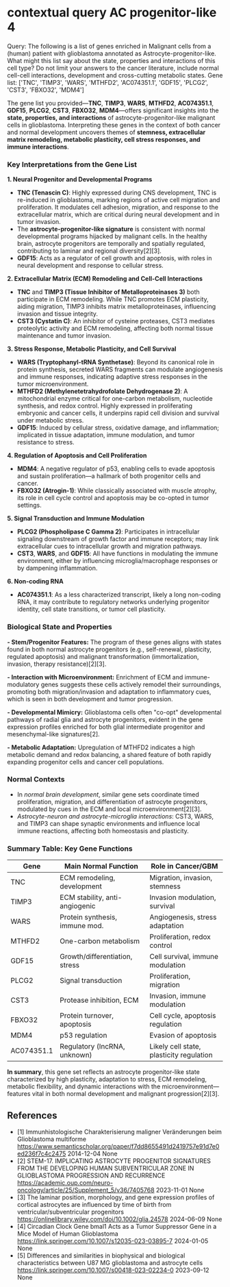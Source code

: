 # contextual query AC progenitor-like 4

Query: The following is a list of genes enriched in Malignant cells from a (human) patient with glioblastoma  annotated as Astrocyte-progenitor-like.  What might this list say about the state, properties and interactions of this cell type?  Do not limit your answers to the cancer literature,  include normal cell-cell interactions, development and cross-cutting metabolic states.  Gene list: ['TNC', 'TIMP3', 'WARS', 'MTHFD2', 'AC074351.1', 'GDF15', 'PLCG2', 'CST3', 'FBXO32', 'MDM4']

The gene list you provided—**TNC**, **TIMP3**, **WARS**, **MTHFD2**, **AC074351.1**, **GDF15**, **PLCG2**, **CST3**, **FBXO32**, **MDM4**—offers significant insights into the **state, properties, and interactions** of astrocyte-progenitor-like malignant cells in glioblastoma. Interpreting these genes in the context of both cancer and normal development uncovers themes of **stemness, extracellular matrix remodeling, metabolic plasticity, cell stress responses, and immune interactions**.

### Key Interpretations from the Gene List

**1. Neural Progenitor and Developmental Programs**
- **TNC (Tenascin C)**: Highly expressed during CNS development, TNC is re-induced in glioblastoma, marking regions of active cell migration and proliferation. It modulates cell adhesion, migration, and response to the extracellular matrix, which are critical during neural development and in tumor invasion.
- The **astrocyte-progenitor-like signature** is consistent with normal developmental programs hijacked by malignant cells. In the healthy brain, astrocyte progenitors are temporally and spatially regulated, contributing to laminar and regional diversity[2][3].
- **GDF15**: Acts as a regulator of cell growth and apoptosis, with roles in neural development and response to cellular stress.

**2. Extracellular Matrix (ECM) Remodeling and Cell-Cell Interactions**
- **TNC** and **TIMP3 (Tissue Inhibitor of Metalloproteinases 3)** both participate in ECM remodeling. While TNC promotes ECM plasticity, aiding migration, TIMP3 inhibits matrix metalloproteinases, influencing invasion and tissue integrity.
- **CST3 (Cystatin C)**: An inhibitor of cysteine proteases, CST3 mediates proteolytic activity and ECM remodeling, affecting both normal tissue maintenance and tumor invasion.

**3. Stress Response, Metabolic Plasticity, and Cell Survival**
- **WARS (Tryptophanyl-tRNA Synthetase)**: Beyond its canonical role in protein synthesis, secreted WARS fragments can modulate angiogenesis and immune responses, indicating adaptive stress responses in the tumor microenvironment.
- **MTHFD2 (Methylenetetrahydrofolate Dehydrogenase 2)**: A mitochondrial enzyme critical for one-carbon metabolism, nucleotide synthesis, and redox control. Highly expressed in proliferating embryonic and cancer cells, it underpins rapid cell division and survival under metabolic stress.
- **GDF15**: Induced by cellular stress, oxidative damage, and inflammation; implicated in tissue adaptation, immune modulation, and tumor resistance to stress.

**4. Regulation of Apoptosis and Cell Proliferation**
- **MDM4**: A negative regulator of p53, enabling cells to evade apoptosis and sustain proliferation—a hallmark of both progenitor cells and cancer.
- **FBXO32 (Atrogin-1)**: While classically associated with muscle atrophy, its role in cell cycle control and apoptosis may be co-opted in tumor settings.

**5. Signal Transduction and Immune Modulation**
- **PLCG2 (Phospholipase C Gamma 2)**: Participates in intracellular signaling downstream of growth factor and immune receptors; may link extracellular cues to intracellular growth and migration pathways.
- **CST3**, **WARS**, and **GDF15**: All have functions in modulating the immune environment, either by influencing microglia/macrophage responses or by dampening inflammation.

**6. Non-coding RNA**
- **AC074351.1**: As a less characterized transcript, likely a long non-coding RNA, it may contribute to regulatory networks underlying progenitor identity, cell state transitions, or tumor cell plasticity.

### Biological State and Properties

**- Stem/Progenitor Features:** The program of these genes aligns with states found in both normal astrocyte progenitors (e.g., self-renewal, plasticity, regulated apoptosis) and malignant transformation (immortalization, invasion, therapy resistance)[2][3].

**- Interaction with Microenvironment:** Enrichment of ECM and immune-modulatory genes suggests these cells actively remodel their surroundings, promoting both migration/invasion and adaptation to inflammatory cues, which is seen in both development and tumor progression.

**- Developmental Mimicry:** Glioblastoma cells often "co-opt" developmental pathways of radial glia and astrocyte progenitors, evident in the gene expression profiles enriched for both glial intermediate progenitor and mesenchymal-like signatures[2].

**- Metabolic Adaptation:** Upregulation of MTHFD2 indicates a high metabolic demand and redox balancing, a shared feature of both rapidly expanding progenitor cells and cancer cell populations.

### Normal Contexts

- In *normal brain development*, similar gene sets coordinate timed proliferation, migration, and differentiation of astrocyte progenitors, modulated by cues in the ECM and local microenvironment[2][3].
- *Astrocyte-neuron and astrocyte-microglia interactions*: CST3, WARS, and TIMP3 can shape synaptic environments and influence local immune reactions, affecting both homeostasis and plasticity.

### Summary Table: Key Gene Functions

| Gene       | Main Normal Function             | Role in Cancer/GBM                           |
|------------|----------------------------------|----------------------------------------------|
| TNC        | ECM remodeling, development      | Migration, invasion, stemness                |
| TIMP3      | ECM stability, anti-angiogenic   | Invasion modulation, survival                |
| WARS       | Protein synthesis, immune mod.   | Angiogenesis, stress adaptation              |
| MTHFD2     | One-carbon metabolism            | Proliferation, redox control                 |
| GDF15      | Growth/differentiation, stress   | Cell survival, immune modulation             |
| PLCG2      | Signal transduction              | Proliferation, migration                     |
| CST3       | Protease inhibition, ECM         | Invasion, immune modulation                  |
| FBXO32     | Protein turnover, apoptosis      | Cell cycle, apoptosis regulation             |
| MDM4       | p53 regulation                   | Evasion of apoptosis                         |
| AC074351.1 | Regulatory (lncRNA, unknown)     | Likely cell state, plasticity regulation     |

**In summary**, this gene set reflects an astrocyte progenitor-like state characterized by high plasticity, adaptation to stress, ECM remodeling, metabolic flexibility, and dynamic interactions with the microenvironment—features vital in both normal development and malignant progression[2][3].



## References

- [1] Immunhistologische Charakterisierung maligner Veränderungen beim Glioblastoma multiforme https://www.semanticscholar.org/paper/f7dd8655491d2419757e91d7e0ed236f7c4c2475 2014-12-04 None
- [2] STEM-17. IMPLICATING ASTROCYTE PROGENITOR SIGNATURES FROM THE DEVELOPING HUMAN SUBVENTRICULAR ZONE IN GLIOBLASTOMA PROGRESSION AND RECURRENCE https://academic.oup.com/neuro-oncology/article/25/Supplement_5/v36/7405768 2023-11-01 None
- [3] The laminar position, morphology, and gene expression profiles of cortical astrocytes are influenced by time of birth from ventricular/subventricular progenitors https://onlinelibrary.wiley.com/doi/10.1002/glia.24578 2024-06-09 None
- [4] Circadian Clock Gene bmal1 Acts as a Tumor Suppressor Gene in a Mice Model of Human Glioblastoma https://link.springer.com/10.1007/s12035-023-03895-7 2024-01-05 None
- [5] Differences and similarities in biophysical and biological characteristics between U87 MG glioblastoma and astrocyte cells https://link.springer.com/10.1007/s00418-023-02234-0 2023-09-12 None